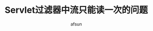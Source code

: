 ---
title: "Servlet过滤器中流只能读一次的问题"
subtitle: ""
layout: post
author: "afsun"
header-style: text
tags:
  - 踩坑
  - web
---